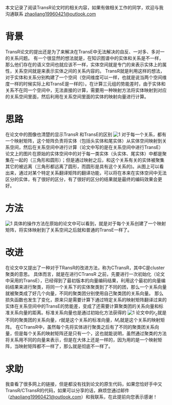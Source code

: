 本文记录了阅读TransR论文时的相关内容，如果有做相关工作的同学，欢迎与我沟通联系 zhaoliang19960421@outlook.com

# 背景
TransR论文的提出还是为了来解决在TransE中无法解决的自反、一对多、多对一的关系问题。
有一个很显然的想法就是，在知识图谱中的实体和关系是不一样，那么他们存在的语义空间也就应该不一样，实体空间就是专门的来表示实体上的属性，关系空间就是来表示实体之间的关系内容的。
TransR就是利用这样的想法，对于实体和关系分别构建了一个空间（空间维度可以一样，也就是说当两个空间维度一样的时候实际上和TransE是一样的）。在计算三元组的势能差时，由于实体和关系不在同一个空间中，无法直接的计算，需要用一种映射方法将实体映射到对应的关系空间里面，然后利用在关系空间里面的实体的映射向量进行计算。
# 思路
在论文中的图像也清楚的显示TransR 和TransE的区别
![1](https://note.youdao.com/yws/public/resource/f97529f58c24ed5763a838a3bf7976d1/xmlnote/120F888EB63549B090691E898914A037/3886)
对于每一个关系，都有一个映射矩阵，这个矩阵负责将实体（包括头实体和尾实体）从实体空间映射到关系空间，然后在关系空间中进行计算（论文中写的是在关系空间中进行TransE）
论文上的图片在原始的实体空间中的对于每一类实体（头实体、尾实体）中都是聚集在一起的（三角形和圆形）；但是通过映射之后，和这个关系有关的实体被聚集其它的被远离（三角形都远离了圆形，而圆形是具有这个关系的)。从图上可以看出来，通过对某个特定关系翻译矩阵的翻译功能，可以将在本来在实体空间中无法区分的实体，有了很好的区分，有了很好的区分的结果就是最终的编码效果会更好。
# 方法
![1](https://note.youdao.com/yws/public/resource/f97529f58c24ed5763a838a3bf7976d1/xmlnote/6F2ED00D184B4F31A7252FC78F24DFDC/3888)
具体的操作方法在原始的论文中可以看到，就是对于每个关系创建了一个映射矩阵，将实体映射到了关系空间之后就和普通的TransE一样了。
# 改进
在论文中又提出了一种对于TRansR的改进方法，称为CTransR，其中C是cluster聚类的意思。
具体而言，就是在进行CTransR 之前，先要进行一次初始化（论文中采用的TransE），已经得到了最初版本的向量编码结果，利用这个最初的向量编码结果来进行聚类，将同一个关系下的实体聚类到了不同的团，那么一个关系向量就被聚类成了好几个向量，不同的聚类团分别使用自己聚类团的关系向量。
那么损失函数也发生了变化，原来只是需要计算下通过特定关系的映射矩阵翻译过来的实体在关系空间中的TransE的势能差，变成了还需要计算聚类团的关系向量和标准关系向量的距离。标准关系向量也是通过初始化方法获得的
![1](https://note.youdao.com/yws/public/resource/f97529f58c24ed5763a838a3bf7976d1/xmlnote/610CC5E9B7DD4E828D974418A8FD91D0/3890)
论文中的$r_c$就是不同的聚类团的关系向量，$r$就是这个关系的标准向量，$M_r$就是这个关系的映射矩阵。
在CTransR中，虽然每个先将实体进行聚类之后有了不同的聚类团关系向量，但是每个关系的映射矩阵还是只有一个，这也就能说明，虽然通过聚类的方法将关系用不同的向量来表示，但是在大体上还是一样的，因为用的是一个映射矩阵，当映射矩阵都不一样了，那么就是彻底不一样了。
# 求助
我查看了很多网上的链接，但是都没有找到论文的原生代码，如果您恰好手中又TransR/CTransR的代码，如果可以分享的话，麻烦您通过邮件（zhaoliang19960421@outlook.com）和我联系，在此提前向您表示感谢！